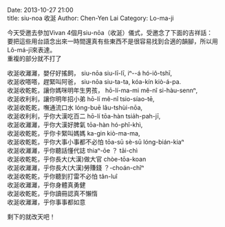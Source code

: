 Date: 2013-10-27 21:00  
title: siu-noa 收涎
Author: Chen-Yen Lai
Category: Lo-ma-ji  

今天受邀去參加Vivan 4個月siu-nōa（收涎）儀式，受邀念了下面的吉祥話：  
要把這些用台語念出來一時間還真有些東西不是很容易找到合適的韻腳，所以用Lô-má-jī來表達。  
重複的部分就不打了  

收涎收灕灕，嬰仔好搖飼， siu-nōa siu-lī-lī, iⁿ--á hó-iô-tshī,  
收涎收嗒嗒，趕緊叫阿爸， siu-nōa siu-ta-ta, kóa-kín kiò-á-pa.  
收涎收乾乾，讓你媽咪明年生男孩， hō-lí-ma-mi mê-nî si-hàu-sennⁿ,   
收涎收利利，讓你明年招小弟 hō-lí mê-nî tsio-síao-tē,  
收涎收乾乾，嘸通流口水 lóng-buē lâu-tshùi-nōa,  
收涎收利利，乎你大漢吃百二 hō-lí tōa-hàn tsia̍h-pah-jī,  
收涎收灕灕，乎你大漢好脾氣 tōa-hàn hó-phî-khì,  
收涎收乾乾，乎你卡緊叫媽媽 ka-gin kiò-ma-ma,  
收涎收乾乾，乎你大事小事都不必怕 tōa-sū sè-sū lóng-bián-kiaⁿ  
收涎收灕灕，乎你聽話懂代誌 thiaⁿ-ōe ？ tāi-chì  
收涎收乾乾，乎你長大(大漢)做大官 chòe-tōa-koan  
收涎收灕灕，乎你長大(大漢)勞賺錢 ？-choán-chîⁿ  
收涎收乾乾，乎你聽到打雷不必怕 tân-luî  
收涎收灕灕，乎你身體真勇健  
收涎收乾乾，乎你讀冊認真不懶惰   
收涎收灕灕，乎你事事都如意  

剩下的就改天吧！
